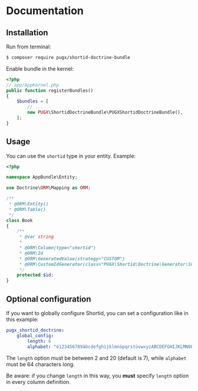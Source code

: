 Documentation
=============

## Installation

Run from terminal:

```bash
$ composer require pugx/shortid-doctrine-bundle
```

Enable bundle in the kernel:

```php
<?php
// app/AppKernel.php
public function registerBundles()
{
    $bundles = [
        // ...
        new PUGX\ShortidDoctrineBundle\PUGXShortidDoctrineBundle(),
    ];
}
```

## Usage

You can use the ``shortid`` type in your entity.
Example:

```php
<?php

namespace AppBundle\Entity;

use Doctrine\ORM\Mapping as ORM;

/**
 * @ORM\Entity()
 * @ORM\Table()
 */
class Book
{
    /**
     * @var string
     *
     * @ORM\Column(type="shortid")
     * @ORM\Id
     * @ORM\GeneratedValue(strategy="CUSTOM")
     * @ORM\CustomIdGenerator(class="PUGX\Shortid\Doctrine\Generator\ShortidGenerator")
     */
    protected $id;
}
```

## Optional configuration

If you want to globally configure Shortid, you can set a configuration like in this example:

```yaml
pugx_shortid_doctrine:
    global_config:
        length: 6
        alphabet: "é123456789àbcdefghìjklmnòpqrstùvwxyzABCDEFGHIJKLMNOPQRSTUVWX.!@|"
```

The ``length`` option must be between 2 and 20 (default is 7), while ``alphabet`` must be 64 characters long.

Be aware: if you change ``length`` in this way, you **must** specify ``length`` option in every column definition.
